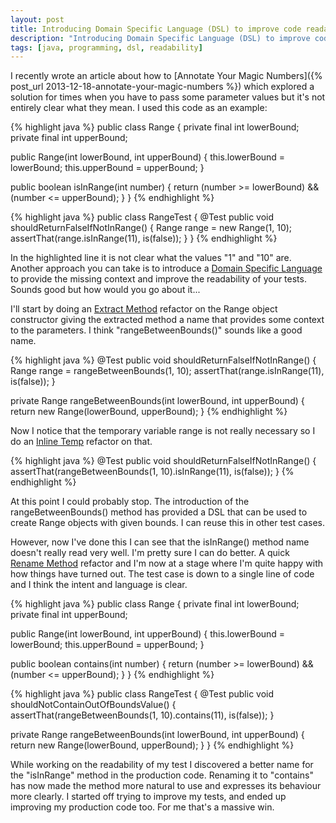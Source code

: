 ```yaml
---
layout: post
title: Introducing Domain Specific Language (DSL) to improve code readability
description: "Introducing Domain Specific Language (DSL) to improve code readability "
tags: [java, programming, dsl, readability]
---
```


I recently wrote an article about how to [Annotate Your Magic Numbers]({% post_url 2013-12-18-annotate-your-magic-numbers %}) which explored a solution for times when you have to pass some parameter values but it's not entirely clear what they mean. I used this code as an example:

{% highlight java %}
public class Range {
  private final int lowerBound;
  private final int upperBound;
   
  public Range(int lowerBound, int upperBound) {
    this.lowerBound = lowerBound;
    this.upperBound = upperBound;
  }
 
  public boolean isInRange(int number) {
    return (number >= lowerBound) && (number <= upperBound);
  }
}
{% endhighlight %}

{% highlight java %}
public class RangeTest {
  @Test
  public void shouldReturnFalseIfNotInRange() {
    Range range = new Range(1, 10);
    assertThat(range.isInRange(11), is(false));
  }
}
{% endhighlight %}

In the highlighted line it is not clear what the values "1" and "10" are. Another approach you can take is to introduce a [Domain Specific Language](http://en.wikipedia.org/wiki/Domain-specific_language) to provide the missing context and improve the readability of your tests. Sounds good but how would you go about it...

I'll start by doing an [Extract Method](http://refactoring.com/catalog/extractMethod.html) refactor on the Range object constructor giving the extracted method a name that provides some context to the parameters. I think "rangeBetweenBounds()" sounds like a good name.

{% highlight java %}
@Test
public void shouldReturnFalseIfNotInRange() {
  Range range = rangeBetweenBounds(1, 10);
  assertThat(range.isInRange(11), is(false));
}
 
private Range rangeBetweenBounds(int lowerBound, int upperBound) {
  return new Range(lowerBound, upperBound);
}
{% endhighlight %}

Now I notice that the temporary variable range is not really necessary so I do an [Inline Temp](http://www.refactoring.com/catalog/inlineTemp.html) refactor on that.

{% highlight java %}
@Test
public void shouldReturnFalseIfNotInRange() {
  assertThat(rangeBetweenBounds(1, 10).isInRange(11), is(false));
}
{% endhighlight %}

At this point I could probably stop. The introduction of the rangeBetweenBounds() method has provided a DSL that can be used to create Range objects with given bounds. I can reuse this in other test cases.

However, now I've done this I can see that the isInRange() method name doesn't really read very well. I'm pretty sure I can do better. A quick [Rename Method](http://refactoring.com/catalog/renameMethod.html) refactor and I'm now at a stage where I'm quite happy with how things have turned out. The test case is down to a single line of code and I think the intent and language is clear.

{% highlight java %}
public class Range {
  private final int lowerBound;
  private final int upperBound;
 
  public Range(int lowerBound, int upperBound) {
    this.lowerBound = lowerBound;
    this.upperBound = upperBound;
  }
 
  public boolean contains(int number) {
    return (number >= lowerBound) && (number <= upperBound);
  }
}
{% endhighlight %}

{% highlight java %}
public class RangeTest {
  @Test
  public void shouldNotContainOutOfBoundsValue() {
    assertThat(rangeBetweenBounds(1, 10).contains(11), is(false));
  }
 
  private Range rangeBetweenBounds(int lowerBound, int upperBound) {
    return new Range(lowerBound, upperBound);
  }
}
{% endhighlight %}

While working on the readability of my test I discovered a better name for the "isInRange" method in the production code. Renaming it to "contains" has now made the method more natural to use and expresses its behaviour more clearly. I started off trying to improve my tests, and ended up improving my production code too. For me that's a massive win.
